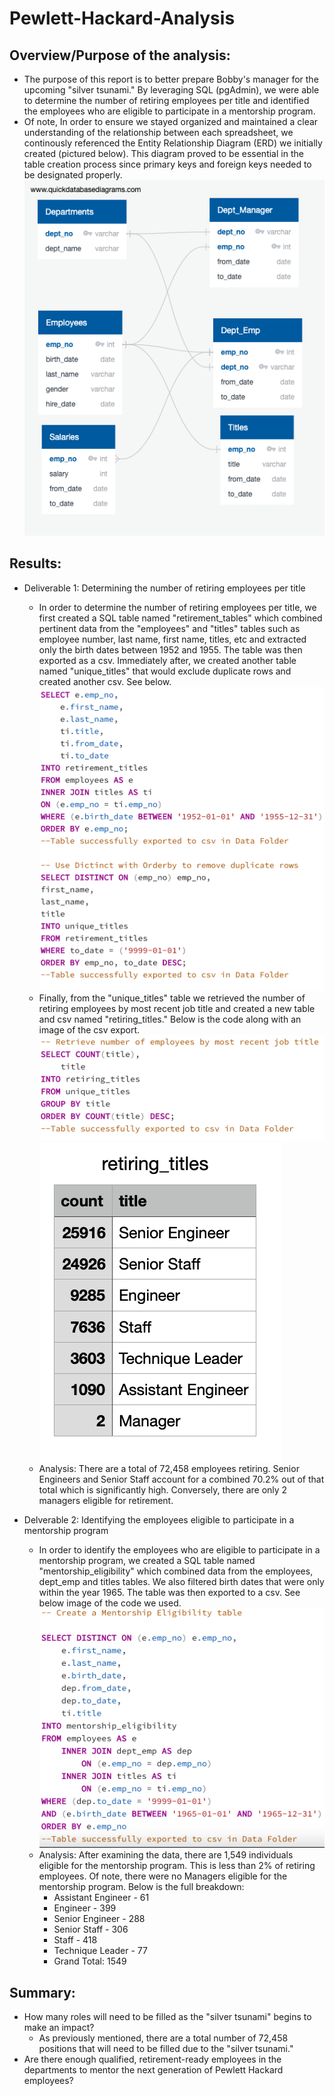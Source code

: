 # Pewlett-Hackard-Analysis

## Overview/Purpose of the analysis: 
   * The purpose of this report is to better prepare Bobby's manager for the upcoming "silver tsunami." By leveraging SQL (pgAdmin), we were able to determine the number of retiring employees per title and identified the employees who are eligible to participate in a mentorship program. 
   * Of note, In order to ensure we stayed organized and maintained a clear understanding of the relationship between each spreadsheet, we continously referenced the Entity Relationship Diagram (ERD) we initially created (pictured below). This diagram proved to be essential in the table creation process since primary keys and foreign keys needed to be designated properly.    
     ![ERD](Analysis_Projects_Folder/Pewlett-Hackard-Analysis_Folder/EmployeeDB.png)
   
## Results: 
   * Deliverable 1: Determining the number of retiring employees per title
     * In order to determine the number of retiring employees per title, we first created a SQL table named "retirement_tables" which combined pertinent data from the "employees" and "titles" tables such as employee number, last name, first name, titles, etc and extracted only the birth dates between 1952 and 1955. The table was then exported as a csv. Immediately after, we created another table named "unique_titles" that would exclude duplicate rows and created another csv. See below.
      ![retirement_tables](Analysis_Projects_Folder/Pewlett-Hackard-Analysis_Folder/retirement_unique.png)
     * Finally, from the "unique_titles" table we retrieved the number of retiring employees by most recent job title and created a new table and csv named "retiring_titles." Below is the code along with an image of the csv export. 
        ![retiring_titles](Analysis_Projects_Folder/Pewlett-Hackard-Analysis_Folder/retiring_titles.png)
        ![retiring_titles_csv](Analysis_Projects_Folder/Pewlett-Hackard-Analysis_Folder/retiring_titles_csv_image.png)
     * Analysis: There are a total of 72,458 employees retiring. Senior Engineers and Senior Staff account for a combined 70.2% out of that total which is significantly high. Conversely, there are only 2 managers eligible for retirement. 
     
   * Delverable 2: Identifying the employees eligible to participate in a mentorship program
     * In order to identify the employees who are eligible to participate in a mentorship program, we created a SQL table named "mentorship_eligibility" which combined data from the employees, dept_emp and titles tables. We also filtered birth dates that were only within the year 1965. The table was then exported to a csv. See below image of the code we used. 
       ![membership_code](Analysis_Projects_Folder/Pewlett-Hackard-Analysis_Folder/Deliverable_2_SQL.png)
     * Analysis: After examining the data, there are 1,549 individuals eligible for the mentorship program. This is less than 2% of retiring employees. Of note, there were no Managers eligible for the mentorship program. Below is the full breakdown: 
       * Assistant Engineer	- 61
       * Engineer -	399
       * Senior Engineer - 288
       * Senior Staff - 306
       * Staff -	418
       * Technique Leader -	77
       * Grand Total:	1549 

## Summary: 
   * How many roles will need to be filled as the "silver tsunami" begins to make an impact?
     * As previously mentioned, there are a total number of 72,458 positions that will need to be filled due to the "silver tsunami."
   * Are there enough qualified, retirement-ready employees in the departments to mentor the next generation of Pewlett Hackard employees?
